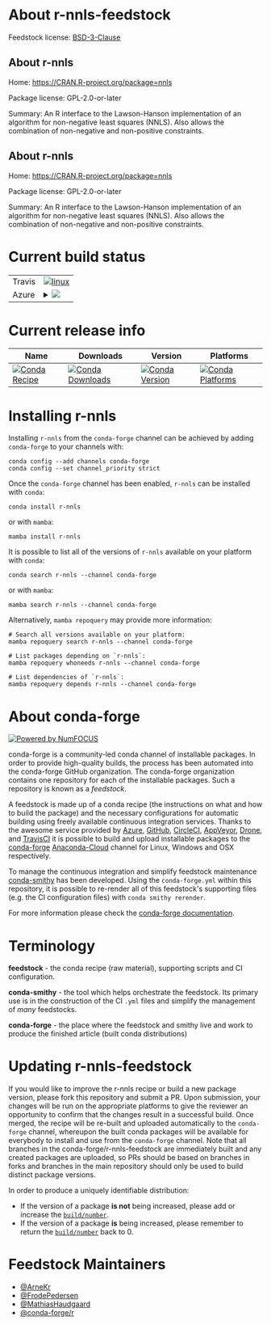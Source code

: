 About r-nnls-feedstock
======================

Feedstock license: [BSD-3-Clause](https://github.com/conda-forge/r-nnls-feedstock/blob/main/LICENSE.txt)


About r-nnls
------------

Home: https://CRAN.R-project.org/package=nnls

Package license: GPL-2.0-or-later

Summary: An R interface to the Lawson-Hanson implementation of an algorithm for non-negative least squares (NNLS).  Also allows the combination of non-negative and non-positive constraints.

About r-nnls
------------

Home: https://CRAN.R-project.org/package=nnls

Package license: GPL-2.0-or-later

Summary: An R interface to the Lawson-Hanson implementation of an algorithm for non-negative least squares (NNLS).  Also allows the combination of non-negative and non-positive constraints.

Current build status
====================


<table><tr>
    <td>Travis</td>
    <td>
      <a href="https://app.travis-ci.com/conda-forge/r-nnls-feedstock">
        <img alt="linux" src="https://img.shields.io/travis/com/conda-forge/r-nnls-feedstock/main.svg?label=Linux">
      </a>
    </td>
  </tr>
    
  <tr>
    <td>Azure</td>
    <td>
      <details>
        <summary>
          <a href="https://dev.azure.com/conda-forge/feedstock-builds/_build/latest?definitionId=1398&branchName=main">
            <img src="https://dev.azure.com/conda-forge/feedstock-builds/_apis/build/status/r-nnls-feedstock?branchName=main">
          </a>
        </summary>
        <table>
          <thead><tr><th>Variant</th><th>Status</th></tr></thead>
          <tbody><tr>
              <td>linux_64_r_base4.2</td>
              <td>
                <a href="https://dev.azure.com/conda-forge/feedstock-builds/_build/latest?definitionId=1398&branchName=main">
                  <img src="https://dev.azure.com/conda-forge/feedstock-builds/_apis/build/status/r-nnls-feedstock?branchName=main&jobName=linux&configuration=linux%20linux_64_r_base4.2" alt="variant">
                </a>
              </td>
            </tr><tr>
              <td>linux_64_r_base4.3</td>
              <td>
                <a href="https://dev.azure.com/conda-forge/feedstock-builds/_build/latest?definitionId=1398&branchName=main">
                  <img src="https://dev.azure.com/conda-forge/feedstock-builds/_apis/build/status/r-nnls-feedstock?branchName=main&jobName=linux&configuration=linux%20linux_64_r_base4.3" alt="variant">
                </a>
              </td>
            </tr><tr>
              <td>linux_aarch64_r_base4.2</td>
              <td>
                <a href="https://dev.azure.com/conda-forge/feedstock-builds/_build/latest?definitionId=1398&branchName=main">
                  <img src="https://dev.azure.com/conda-forge/feedstock-builds/_apis/build/status/r-nnls-feedstock?branchName=main&jobName=linux&configuration=linux%20linux_aarch64_r_base4.2" alt="variant">
                </a>
              </td>
            </tr><tr>
              <td>linux_aarch64_r_base4.3</td>
              <td>
                <a href="https://dev.azure.com/conda-forge/feedstock-builds/_build/latest?definitionId=1398&branchName=main">
                  <img src="https://dev.azure.com/conda-forge/feedstock-builds/_apis/build/status/r-nnls-feedstock?branchName=main&jobName=linux&configuration=linux%20linux_aarch64_r_base4.3" alt="variant">
                </a>
              </td>
            </tr><tr>
              <td>linux_ppc64le_r_base4.2</td>
              <td>
                <a href="https://dev.azure.com/conda-forge/feedstock-builds/_build/latest?definitionId=1398&branchName=main">
                  <img src="https://dev.azure.com/conda-forge/feedstock-builds/_apis/build/status/r-nnls-feedstock?branchName=main&jobName=linux&configuration=linux%20linux_ppc64le_r_base4.2" alt="variant">
                </a>
              </td>
            </tr><tr>
              <td>linux_ppc64le_r_base4.3</td>
              <td>
                <a href="https://dev.azure.com/conda-forge/feedstock-builds/_build/latest?definitionId=1398&branchName=main">
                  <img src="https://dev.azure.com/conda-forge/feedstock-builds/_apis/build/status/r-nnls-feedstock?branchName=main&jobName=linux&configuration=linux%20linux_ppc64le_r_base4.3" alt="variant">
                </a>
              </td>
            </tr><tr>
              <td>osx_64_r_base4.2</td>
              <td>
                <a href="https://dev.azure.com/conda-forge/feedstock-builds/_build/latest?definitionId=1398&branchName=main">
                  <img src="https://dev.azure.com/conda-forge/feedstock-builds/_apis/build/status/r-nnls-feedstock?branchName=main&jobName=osx&configuration=osx%20osx_64_r_base4.2" alt="variant">
                </a>
              </td>
            </tr><tr>
              <td>osx_64_r_base4.3</td>
              <td>
                <a href="https://dev.azure.com/conda-forge/feedstock-builds/_build/latest?definitionId=1398&branchName=main">
                  <img src="https://dev.azure.com/conda-forge/feedstock-builds/_apis/build/status/r-nnls-feedstock?branchName=main&jobName=osx&configuration=osx%20osx_64_r_base4.3" alt="variant">
                </a>
              </td>
            </tr><tr>
              <td>win_64</td>
              <td>
                <a href="https://dev.azure.com/conda-forge/feedstock-builds/_build/latest?definitionId=1398&branchName=main">
                  <img src="https://dev.azure.com/conda-forge/feedstock-builds/_apis/build/status/r-nnls-feedstock?branchName=main&jobName=win&configuration=win%20win_64_" alt="variant">
                </a>
              </td>
            </tr>
          </tbody>
        </table>
      </details>
    </td>
  </tr>
</table>

Current release info
====================

| Name | Downloads | Version | Platforms |
| --- | --- | --- | --- |
| [![Conda Recipe](https://img.shields.io/badge/recipe-r--nnls-green.svg)](https://anaconda.org/conda-forge/r-nnls) | [![Conda Downloads](https://img.shields.io/conda/dn/conda-forge/r-nnls.svg)](https://anaconda.org/conda-forge/r-nnls) | [![Conda Version](https://img.shields.io/conda/vn/conda-forge/r-nnls.svg)](https://anaconda.org/conda-forge/r-nnls) | [![Conda Platforms](https://img.shields.io/conda/pn/conda-forge/r-nnls.svg)](https://anaconda.org/conda-forge/r-nnls) |

Installing r-nnls
=================

Installing `r-nnls` from the `conda-forge` channel can be achieved by adding `conda-forge` to your channels with:

```
conda config --add channels conda-forge
conda config --set channel_priority strict
```

Once the `conda-forge` channel has been enabled, `r-nnls` can be installed with `conda`:

```
conda install r-nnls
```

or with `mamba`:

```
mamba install r-nnls
```

It is possible to list all of the versions of `r-nnls` available on your platform with `conda`:

```
conda search r-nnls --channel conda-forge
```

or with `mamba`:

```
mamba search r-nnls --channel conda-forge
```

Alternatively, `mamba repoquery` may provide more information:

```
# Search all versions available on your platform:
mamba repoquery search r-nnls --channel conda-forge

# List packages depending on `r-nnls`:
mamba repoquery whoneeds r-nnls --channel conda-forge

# List dependencies of `r-nnls`:
mamba repoquery depends r-nnls --channel conda-forge
```


About conda-forge
=================

[![Powered by
NumFOCUS](https://img.shields.io/badge/powered%20by-NumFOCUS-orange.svg?style=flat&colorA=E1523D&colorB=007D8A)](https://numfocus.org)

conda-forge is a community-led conda channel of installable packages.
In order to provide high-quality builds, the process has been automated into the
conda-forge GitHub organization. The conda-forge organization contains one repository
for each of the installable packages. Such a repository is known as a *feedstock*.

A feedstock is made up of a conda recipe (the instructions on what and how to build
the package) and the necessary configurations for automatic building using freely
available continuous integration services. Thanks to the awesome service provided by
[Azure](https://azure.microsoft.com/en-us/services/devops/), [GitHub](https://github.com/),
[CircleCI](https://circleci.com/), [AppVeyor](https://www.appveyor.com/),
[Drone](https://cloud.drone.io/welcome), and [TravisCI](https://travis-ci.com/)
it is possible to build and upload installable packages to the
[conda-forge](https://anaconda.org/conda-forge) [Anaconda-Cloud](https://anaconda.org/)
channel for Linux, Windows and OSX respectively.

To manage the continuous integration and simplify feedstock maintenance
[conda-smithy](https://github.com/conda-forge/conda-smithy) has been developed.
Using the ``conda-forge.yml`` within this repository, it is possible to re-render all of
this feedstock's supporting files (e.g. the CI configuration files) with ``conda smithy rerender``.

For more information please check the [conda-forge documentation](https://conda-forge.org/docs/).

Terminology
===========

**feedstock** - the conda recipe (raw material), supporting scripts and CI configuration.

**conda-smithy** - the tool which helps orchestrate the feedstock.
                   Its primary use is in the construction of the CI ``.yml`` files
                   and simplify the management of *many* feedstocks.

**conda-forge** - the place where the feedstock and smithy live and work to
                  produce the finished article (built conda distributions)


Updating r-nnls-feedstock
=========================

If you would like to improve the r-nnls recipe or build a new
package version, please fork this repository and submit a PR. Upon submission,
your changes will be run on the appropriate platforms to give the reviewer an
opportunity to confirm that the changes result in a successful build. Once
merged, the recipe will be re-built and uploaded automatically to the
`conda-forge` channel, whereupon the built conda packages will be available for
everybody to install and use from the `conda-forge` channel.
Note that all branches in the conda-forge/r-nnls-feedstock are
immediately built and any created packages are uploaded, so PRs should be based
on branches in forks and branches in the main repository should only be used to
build distinct package versions.

In order to produce a uniquely identifiable distribution:
 * If the version of a package **is not** being increased, please add or increase
   the [``build/number``](https://docs.conda.io/projects/conda-build/en/latest/resources/define-metadata.html#build-number-and-string).
 * If the version of a package **is** being increased, please remember to return
   the [``build/number``](https://docs.conda.io/projects/conda-build/en/latest/resources/define-metadata.html#build-number-and-string)
   back to 0.

Feedstock Maintainers
=====================

* [@ArneKr](https://github.com/ArneKr/)
* [@FrodePedersen](https://github.com/FrodePedersen/)
* [@MathiasHaudgaard](https://github.com/MathiasHaudgaard/)
* [@conda-forge/r](https://github.com/conda-forge/r/)

